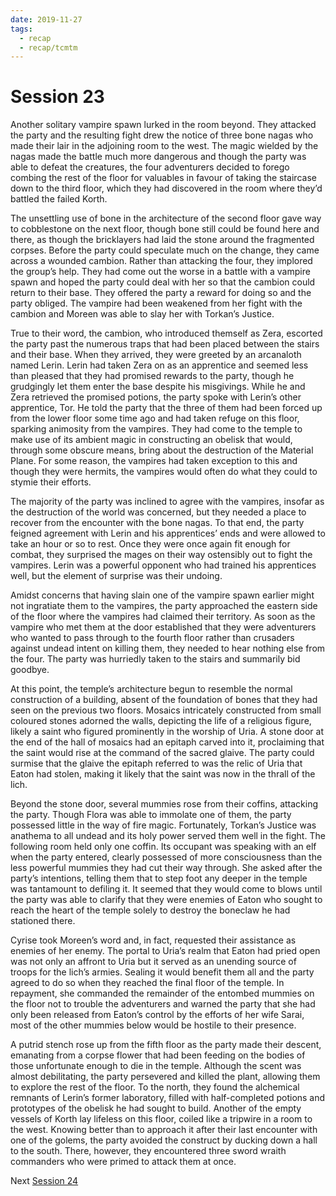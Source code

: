 ```yaml
---
date: 2019-11-27
tags:
  - recap
  - recap/tcmtm
---
```

# Session 23

Another solitary vampire spawn lurked in the room beyond. They attacked the party and the resulting fight drew the notice of three bone nagas who made their lair in the adjoining room to the west. The magic wielded by the nagas made the battle much more dangerous and though the party was able to defeat the creatures, the four adventurers decided to forego combing the rest of the floor for valuables in favour of taking the staircase down to the third floor, which they had discovered in the room where they’d battled the failed Korth.

The unsettling use of bone in the architecture of the second floor gave way to cobblestone on the next floor, though bone still could be found here and there, as though the bricklayers had laid the stone around the fragmented corpses. Before the party could speculate much on the change, they came across a wounded cambion. Rather than attacking the four, they implored the group’s help. They had come out the worse in a battle with a vampire spawn and hoped the party could deal with her so that the cambion could return to their base. They offered the party a reward for doing so and the party obliged. The vampire had been weakened from her fight with the cambion and Moreen was able to slay her with Torkan’s Justice.

True to their word, the cambion, who introduced themself as Zera, escorted the party past the numerous traps that had been placed between the stairs and their base. When they arrived, they were greeted by an arcanaloth named Lerin. Lerin had taken Zera on as an apprentice and seemed less than pleased that they had promised rewards to the party, though he grudgingly let them enter the base despite his misgivings. While he and Zera retrieved the promised potions, the party spoke with Lerin’s other apprentice, Tor. He told the party that the three of them had been forced up from the lower floor some time ago and had taken refuge on this floor, sparking animosity from the vampires. They had come to the temple to make use of its ambient magic in constructing an obelisk that would, through some obscure means, bring about the destruction of the Material Plane. For some reason, the vampires had taken exception to this and though they were hermits, the vampires would often do what they could to stymie their efforts.

The majority of the party was inclined to agree with the vampires, insofar as the destruction of the world was concerned, but they needed a place to recover from the encounter with the bone nagas. To that end, the party feigned agreement with Lerin and his apprentices’ ends and were allowed to take an hour or so to rest. Once they were once again fit enough for combat, they surprised the mages on their way ostensibly out to fight the vampires. Lerin was a powerful opponent who had trained his apprentices well, but the element of surprise was their undoing.

Amidst concerns that having slain one of the vampire spawn earlier might not ingratiate them to the vampires, the party approached the eastern side of the floor where the vampires had claimed their territory. As soon as the vampire who met them at the door established that they were adventurers who wanted to pass through to the fourth floor rather than crusaders against undead intent on killing them, they needed to hear nothing else from the four. The party was hurriedly taken to the stairs and summarily bid goodbye.

At this point, the temple’s architecture begun to resemble the normal construction of a building, absent of the foundation of bones that they had seen on the previous two floors. Mosaics intricately constructed from small coloured stones adorned the walls, depicting the life of a religious figure, likely a saint who figured prominently in the worship of Uria. A stone door at the end of the hall of mosaics had an epitaph carved into it, proclaiming that the saint would rise at the command of the sacred glaive. The party could surmise that the glaive the epitaph referred to was the relic of Uria that Eaton had stolen, making it likely that the saint was now in the thrall of the lich.

Beyond the stone door, several mummies rose from their coffins, attacking the party. Though Flora was able to immolate one of them, the party possessed little in the way of fire magic. Fortunately, Torkan’s Justice was anathema to all undead and its holy power served them well in the fight. The following room held only one coffin. Its occupant was speaking with an elf when the party entered, clearly possessed of more consciousness than the less powerful mummies they had cut their way through. She asked after the party’s intentions, telling them that to step foot any deeper in the temple was tantamount to defiling it. It seemed that they would come to blows until the party was able to clarify that they were enemies of Eaton who sought to reach the heart of the temple solely to destroy the boneclaw he had stationed there.

Cyrise took Moreen’s word and, in fact, requested their assistance as enemies of her enemy. The portal to Uria’s realm that Eaton had pried open was not only an affront to Uria but it served as an unending source of troops for the lich’s armies. Sealing it would benefit them all and the party agreed to do so when they reached the final floor of the temple. In repayment, she commanded the remainder of the entombed mummies on the floor not to trouble the adventurers and warned the party that she had only been released from Eaton’s control by the efforts of her wife Sarai, most of the other mummies below would be hostile to their presence.

A putrid stench rose up from the fifth floor as the party made their descent, emanating from a corpse flower that had been feeding on the bodies of those unfortunate enough to die in the temple. Although the scent was almost debilitating, the party persevered and killed the plant, allowing them to explore the rest of the floor. To the north, they found the alchemical remnants of Lerin’s former laboratory, filled with half-completed potions and prototypes of the obelisk he had sought to build. Another of the empty vessels of Korth lay lifeless on this floor, coiled like a tripwire in a room to the west. Knowing better than to approach it after their last encounter with one of the golems, the party avoided the construct by ducking down a hall to the south. There, however, they encountered three sword wraith commanders who were primed to attack them at once.

Next
[Session 24](Recaps/Through%20Caverns%20Measureless%20to%20Man/Session%2024.md)